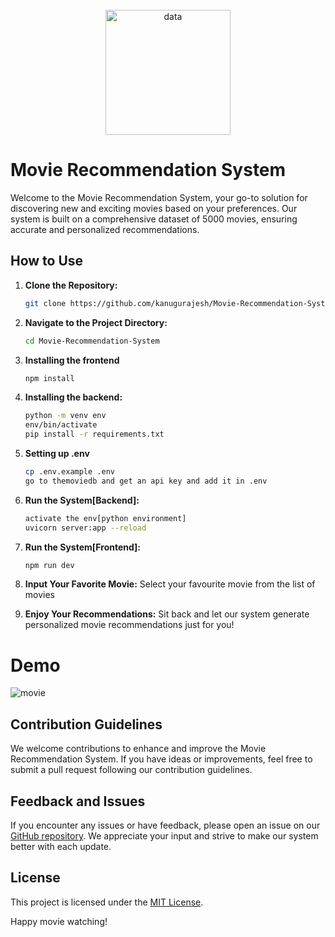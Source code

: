 <br>
<div align="center" >
    <img src="https://github.com/kanugurajesh/Movie-Recommendation-System/assets/120458029/2bbfdf3a-b176-4717-bc77-1fed59024452" alt="data" width="200" height="200">
</div>

# Movie Recommendation System

Welcome to the Movie Recommendation System, your go-to solution for discovering new and exciting movies based on your preferences. Our system is built on a comprehensive dataset of 5000 movies, ensuring accurate and personalized recommendations.

## How to Use

1. **Clone the Repository:**
    ```bash
    git clone https://github.com/kanugurajesh/Movie-Recommendation-System.git
    ```

2. **Navigate to the Project Directory:**
    ```bash
    cd Movie-Recommendation-System
    ```

3. **Installing the frontend**
    ```bash
    npm install
    ```

3. **Installing the backend:**
    ```bash
    python -m venv env
    env/bin/activate
    pip install -r requirements.txt
    ```

4. **Setting up .env**
   ```bash
   cp .env.example .env
   go to themoviedb and get an api key and add it in .env
   ```

4. **Run the System[Backend]:**
    ```bash
    activate the env[python environment]
    uvicorn server:app --reload
    ```
5. **Run the System[Frontend]:**
   ```bash
   npm run dev   
   ```

5. **Input Your Favorite Movie:**
    Select your favourite movie from the list of movies

6. **Enjoy Your Recommendations:**
    Sit back and let our system generate personalized movie recommendations just for you!

# Demo

![movie](https://github.com/kanugurajesh/Movie-Recommendation-System/assets/120458029/eb421931-afc3-4af8-b11c-8a4b6fb6f68e)

## Contribution Guidelines

We welcome contributions to enhance and improve the Movie Recommendation System. If you have ideas or improvements, feel free to submit a pull request following our contribution guidelines.

## Feedback and Issues

If you encounter any issues or have feedback, please open an issue on our [GitHub repository](https://github.com/kanugurajesh/Movie-Recommendation-System/issues). We appreciate your input and strive to make our system better with each update.

## License

This project is licensed under the [MIT License](LICENSE).

Happy movie watching!
